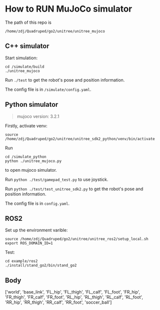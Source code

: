 # How to RUN MuJoCo simulator

The path of this repo is 
```shell
/home/zdj/Quadruped/go2/unitree/unitree_mujoco
```

## C++ simulator

Start simulation:
```
cd /simulate/build
./unitree_mujoco
```

Run `./test` to get the robot's pose and position information.

The config file is in `/simulate/config.yaml`.

## Python simulator

> mujoco version: 3.2.1

Firstly, activate venv: 
```
source /home/zdj/Quadruped/go2/unitree/unitree_sdk2_python/venv/bin/activate
```

Run 
```
cd /simulate_python
python ./unitree_mujoco.py
```
to open mujoco simulator.

Run `python ./test/gamepad_test.py` to use joystick.

Run `python ./test/test_unitree_sdk2.py` to get the robot's pose and position information.

The config file is in `config.yaml`.

## ROS2
	
Set up the environment varible:
```
source /home/zdj/Quadruped/go2/unitree/unitree_ros2/setup_local.sh
export ROS_DOMAIN_ID=1
```

Test:
```
cd example/ros2
./install/stand_go2/bin/stand_go2
```
	
## Body
['world', 'base_link', 'FL_hip', 'FL_thigh', 'FL_calf', 'FL_foot', 'FR_hip', 'FR_thigh', 'FR_calf', 'FR_foot', 'RL_hip', 'RL_thigh', 'RL_calf', 'RL_foot', 'RR_hip', 'RR_thigh', 'RR_calf', 'RR_foot', 'soccer_ball']
